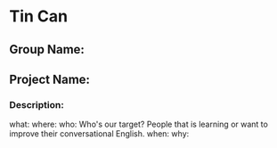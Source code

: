 # Tin Can

## Group Name: 

## Project Name:

### Description:

what:
where:
who: Who's our target? People that is learning or want to improve their conversational English. 
when:
why: 

